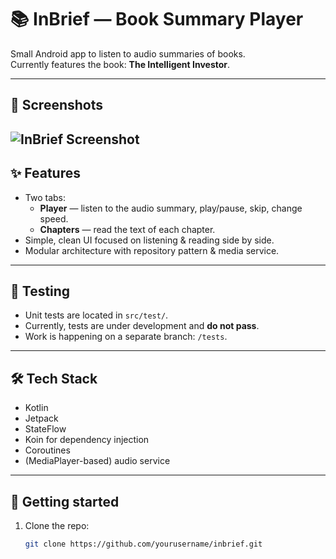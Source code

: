 # 📚 InBrief — Book Summary Player

Small Android app to listen to audio summaries of books.  
Currently features the book: **The Intelligent Investor**.

---
## 📸 Screenshots
![InBrief Screenshot](./Screnshot_1.png)
---

## ✨ Features
- Two tabs:
    - **Player** — listen to the audio summary, play/pause, skip, change speed.
    - **Chapters** — read the text of each chapter.
- Simple, clean UI focused on listening & reading side by side.
- Modular architecture with repository pattern & media service.

---

## 🧪 Testing
- Unit tests are located in `src/test/`.
- Currently, tests are under development and **do not pass**.
- Work is happening on a separate branch: `/tests`.

---

## 🛠 Tech Stack
- Kotlin
- Jetpack
- StateFlow
- Koin for dependency injection
- Coroutines
- (MediaPlayer-based) audio service

---

## 🚀 Getting started
1. Clone the repo:
   ```bash
   git clone https://github.com/yourusername/inbrief.git

